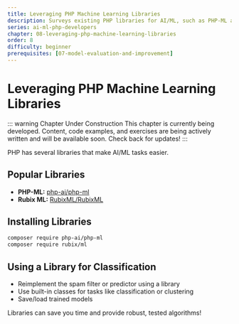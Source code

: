 ```yaml
---
title: Leveraging PHP Machine Learning Libraries
description: Surveys existing PHP libraries for AI/ML, such as PHP-ML and Rubix ML. Shows how to install and use these libraries for common tasks, and reimplements a previous project using a library.
series: ai-ml-php-developers
chapter: 08-leveraging-php-machine-learning-libraries
order: 8
difficulty: beginner
prerequisites: [07-model-evaluation-and-improvement]
---
```


# Leveraging PHP Machine Learning Libraries

::: warning Chapter Under Construction
This chapter is currently being developed. Content, code examples, and exercises are being actively written and will be available soon. Check back for updates!
:::

PHP has several libraries that make AI/ML tasks easier.

## Popular Libraries

- **PHP-ML:** [php-ai/php-ml](https://github.com/php-ai/php-ml)
- **Rubix ML:** [RubixML/RubixML](https://github.com/RubixML/RubixML)

## Installing Libraries

```bash
composer require php-ai/php-ml
composer require rubix/ml
```

## Using a Library for Classification

- Reimplement the spam filter or predictor using a library
- Use built-in classes for tasks like classification or clustering
- Save/load trained models

Libraries can save you time and provide robust, tested algorithms!
